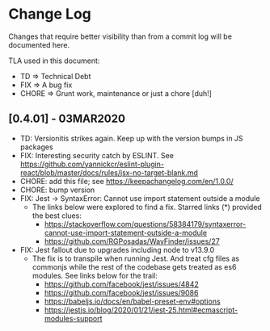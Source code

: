 Change Log
==========
Changes that require better visibility than from a commit log will be
documented here.

TLA used in this document:
- TD      => Technical Debt
- FIX     => A bug fix 
- CHORE   => Grunt work, maintenance or just a chore [duh!]

## [0.4.01] - 03MAR2020
- TD: Versionitis strikes again. Keep up with the version bumps in JS packages
- FIX: Interesting security catch by ESLINT. See https://github.com/yannickcr/eslint-plugin-react/blob/master/docs/rules/jsx-no-target-blank.md
- CHORE: add this file; see https://keepachangelog.com/en/1.0.0/
- CHORE: bump version
- FIX: Jest -> SyntaxError: Cannot use import statement outside a module
  - The links below were explored to find a fix. Starred links (*) provided the best clues:
    - https://stackoverflow.com/questions/58384179/syntaxerror-cannot-use-import-statement-outside-a-module
    - https://github.com/RGPosadas/WayFinder/issues/27
- FIX: Jest fallout due to upgrades including node to v13.9.0
  - The fix is to transpile when running Jest. And treat cfg files as commonjs while
    the rest of the codebase gets treated as es6 modules. See links below for the trail:
    - https://github.com/facebook/jest/issues/4842
    - https://github.com/facebook/jest/issues/9086
    - https://babeljs.io/docs/en/babel-preset-env#options
    - https://jestjs.io/blog/2020/01/21/jest-25.html#ecmascript-modules-support
